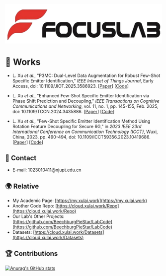 ![FocusLab](./FocusLab_Logo.png)

# 📑 Works
* L. Xu *et al*., "P3MC: Dual-Level Data Augmentation for Robust Few-Shot Specific Emitter Identification," *IEEE Internet of Things Journal*, Early Access, doi: 10.1109/JIOT.2025.3586923. [[Paper](https://ieeexplore.ieee.org/document/11073147)] [[Code](https://github.com/IcedWatermelonJuice/P3MC)]

* L. Xu *et al*., "Enhanced Few-Shot Specific Emitter Identification via Phase Shift Prediction and Decoupling," *IEEE Transactions on Cognitive Communications and 
Networking*, vol. 11, no. 1, pp. 145-155, Feb. 2025, doi: 10.1109/TCCN.2024.3435886. [[Paper](https://ieeexplore.ieee.org/document/10614374)] [[Code](https://github.com/IcedWatermelonJuice/FS-SEI/tree/main/PSPD)]

* L. Xu *et al*., "Few-Shot Specific Emitter Identification Method Using Rotation Feature Decoupling for Secure 6G," in *2023 IEEE 23rd International Conference on 
Communication Technology (ICCT)*, Wuxi, China, 2023, pp. 490-494, doi: 10.1109/ICCT59356.2023.10419686. [[Paper](https://ieeexplore.ieee.org/document/10419686)] [[Code](https://github.com/IcedWatermelonJuice/FS-SEI/tree/main/Rotation-Feature-Decoupling)]

## 📧 Contact
* E-mail: [1023010411@njupt.edu.cn](mailto:1023010411@njupt.edu.cn)

## 🌍 Relative
- My Academic Page: [https://my.xulai.work](https://my.xulai.work)
- Another Code Repo: [https://cloud.xulai.work/Repo](https://cloud.xulai.work/Repo)
- Our Lab's Other Projects: [https://github.com/BeechburgPieStar/LabCode](https://github.com/BeechburgPieStar/LabCode)
- Datasets: [https://cloud.xulai.work/Datasets](https://cloud.xulai.work/Datasets)

## 🏆 Contributions
[![Anurag's GitHub stats](https://github-readme-stats.vercel.app/api?username=IcedWatermelonJuice&show_icons=true&theme=ambient_gradient)](https://github.com/anuraghazra/github-readme-stats)

